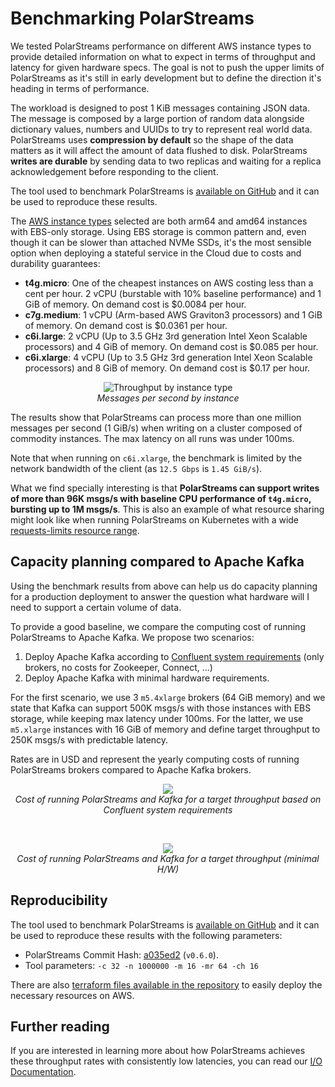 # Benchmarking PolarStreams

We tested PolarStreams performance on different AWS instance types to provide
detailed information on what to expect in terms of throughput and latency for given hardware specs. The goal is not
to push the upper limits of PolarStreams as it's still in early development but to define the direction it's heading in terms
of performance.

The workload is designed to post 1 KiB messages containing JSON data. The message is composed by a large portion of
random data alongside dictionary values, numbers and UUIDs to try to represent real world data. PolarStreams uses
**compression by default** so the shape of the data matters as it will affect the amount of data flushed to disk.
PolarStreams **writes are durable** by sending data to two replicas and waiting for a replica acknowledgement before
responding to the client.

The tool used to benchmark PolarStreams is [available on GitHub][tool-repo] and it can be used to reproduce these results.

The [AWS instance types][instance-types] selected are both arm64 and amd64 instances with EBS-only storage. Using EBS
storage is common pattern and, even though it can be slower than attached NVMe SSDs, it's the most sensible option
when deploying a stateful service in the Cloud due to costs and durability guarantees:

- **t4g.micro**: One of the cheapest instances on AWS costing less than a cent per hour. 2 vCPU (burstable
with 10% baseline performance) and 1 GiB of memory. On demand cost is $0.0084 per hour.
- **c7g.medium**: 1 vCPU (Arm-based AWS Graviton3 processors) and 1 GiB of memory. On demand cost is $0.0361 per hour.
- **c6i.large**: 2 vCPU (Up to 3.5 GHz 3rd generation Intel Xeon Scalable processors) and 4 GiB of memory.
On demand cost is $0.085 per hour.
- **c6i.xlarge**: 4 vCPU (Up to 3.5 GHz 3rd generation Intel Xeon Scalable processors) and 8 GiB of memory.
On demand cost is $0.17 per hour.

<p align="center">
    <img src="https://user-images.githubusercontent.com/2931196/206732634-2055dfda-31e2-4f03-8a36-c3c653e70930.png" alt="Throughput by instance type">
    <br>
    <em>Messages per second by instance</em>
</p>

The results show that PolarStreams can process more than one million messages per second (1 GiB/s) when writing on a cluster
composed of commodity instances. The max latency on all runs was under 100ms.

Note that when running on `c6i.xlarge`, the benchmark is limited by the network bandwidth of the client (as `12.5 Gbps`
is `1.45 GiB/s`).

What we find specially interesting is that **PolarStreams can support writes of more than 96K msgs/s with baseline CPU
performance of `t4g.micro`, bursting up to 1M msgs/s**. This is also an example of what resource sharing might
look like when running PolarStreams on Kubernetes with a wide [requests-limits resource range][k8s-resource-mgmt].

## Capacity planning compared to Apache Kafka

Using the benchmark results from above can help us do capacity planning for a production deployment to answer the
question what hardware will I need to support a certain volume of data.

To provide a good baseline, we compare the computing cost of running PolarStreams to Apache Kafka. We propose two scenarios:
1. Deploy Apache Kafka according to [Confluent system requirements][confluent-system] (only brokers, no costs for
Zookeeper, Connect, ...)
2. Deploy Apache Kafka with minimal hardware requirements.

For the first scenario, we use 3 `m5.4xlarge` brokers (64 GiB memory) and we state that Kafka can support
500K msgs/s with those instances with EBS storage, while keeping max latency under 100ms.
For the latter, we use `m5.xlarge` instances with 16 GiB of memory and define target throughput to 250K msgs/s with
predictable latency.

Rates are in USD and represent the yearly computing costs of running PolarStreams brokers compared to
Apache Kafka brokers.

<p align="center">
    <img src="https://user-images.githubusercontent.com/2931196/197513895-5b03fdde-2906-4c27-b90c-c7359ca2b786.png" style="margin: 0 auto">
    <br>
    <em>Cost of running PolarStreams and Kafka for a target throughput based on Confluent system requirements</em>
</p>

<p>&nbsp;</p>

<p align="center">
    <img src="https://user-images.githubusercontent.com/2931196/197513893-6bb866ef-c4e1-4568-a9e5-b277ee419265.png" style="margin: 0 auto">
    <br>
    <em>Cost of running PolarStreams and Kafka for a target throughput (minimal H/W)</em>
</p>

## Reproducibility

The tool used to benchmark PolarStreams is [available on GitHub][tool-repo] and it can be used to reproduce these results with
the following parameters:

- PolarStreams Commit Hash: [a035ed2](https://github.com/polarstreams/polar/commit/a035ed2fccb9f67248c6e10bcb9bd5f806464447)
(`v0.6.0`).
- Tool parameters: `-c 32 -n 1000000 -m 16 -mr 64 -ch 16`

There are also [terraform files available in the repository][terraform-files] to easily deploy the necessary resources
on AWS.

## Further reading

If you are interested in learning more about how PolarStreams achieves these throughput rates with consistently
low latencies, you can read our [I/O Documentation][io-docs].

[instance-types]: https://aws.amazon.com/ec2/instance-types/
[tool-repo]: https://github.com/jorgebay/polar-benchmark-tool/
[terraform-files]: https://github.com/jorgebay/polar-benchmark-tool/tree/main/terraform
[confluent-system]: https://docs.confluent.io/platform/current/installation/system-requirements.html#confluent-system-requirements
[k8s-resource-mgmt]: https://kubernetes.io/docs/concepts/configuration/manage-resources-containers/
[io-docs]: ../features/io/
